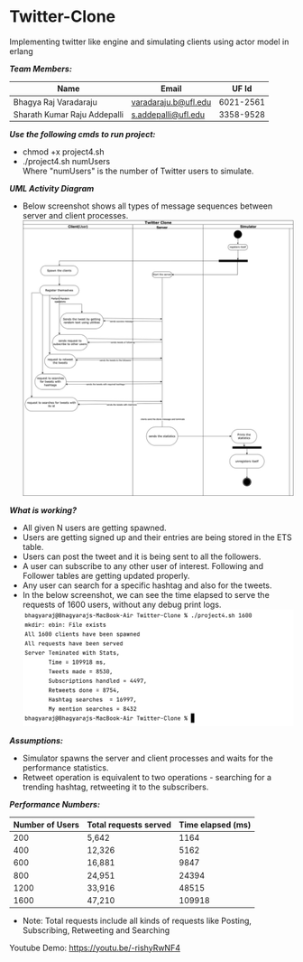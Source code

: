 # Twitter-Clone
Implementing twitter like engine and simulating clients using actor model in erlang

**_Team Members:_**

| Name                         | Email                | UF Id     |
|------------------------------|----------------------|-----------|
| Bhagya Raj Varadaraju        | varadaraju.b@ufl.edu | 6021-2561 |
| Sharath Kumar Raju Addepalli | s.addepalli@ufl.edu  | 3358-9528 |

**_Use the following cmds to run project:_**
* chmod +x project4.sh
* ./project4.sh numUsers\
  Where "numUsers" is the number of Twitter users to simulate.

**_UML Activity Diagram_**
* Below screenshot shows all types of message sequences between server and client processes.\
![title](twitter_system_activity_diagram.jpeg)

**_What is working?_**
* All given N users are getting spawned.
* Users are getting signed up and their entries are being stored in the ETS table.
* Users can post the tweet and it is being sent to all the followers.
* A user can subscribe to any other user of interest. Following and Follower tables are getting updated properly.
* Any user can search for a specific hashtag and also for the tweets.
* In the below screenshot, we can see the time elapsed to serve the requests of 1600 users, without any debug print logs.\
![title](output_performance_stats.png)

_**Assumptions:**_
* Simulator spawns the server and client processes and waits for the performance statistics.
* Retweet operation is equivalent to two operations - searching for a trending hashtag, retweeting it to the subscribers.

_**Performance Numbers:**_

| Number of Users | Total requests served | Time elapsed (ms) |
|-----------------|-----------------------|-------------------|
| 200             | 5,642                 | 1164              |
| 400             | 12,326                | 5162              |
| 600             | 16,881                | 9847              |
| 800             | 24,951                | 24394             |
| 1200            | 33,916                | 48515             |
| 1600            | 47,210                | 109918            |

* Note: Total requests include all kinds of requests like Posting, Subscribing, Retweeting and Searching

Youtube Demo: https://youtu.be/-rishyRwNF4
